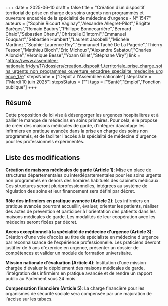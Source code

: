+++
date = 2025-06-10
draft = false
title = "Création d’un dispositif territorial de prise en charge des soins urgents non programmés et ouverture encadrée de la spécialité de médecine d’urgence - N° 1547"
auteurs = ["Sophie Ricourt Vaginay","Alexandre Allegret-Pilot","Brigitte Barèges","Romain Baubry","Philippe Bonnecarrière","Bernard Chaix","Sébastien Chenu","Christelle D'intorni","Emmanuel Fouquart","Sébastien Humbert","Laurent Jacobelli","Michèle Martinez","Sophie-Laurence Roy","Emmanuel Taché De La Pagerie","Thierry Tesson","Matthieu Bloch","Éric Michoux","Alexandre Sabatou","Charles Alloncle","Véronique Besse","Yoann Gillet","Stéphane Viry"]
link = "https://www.assemblee-nationale.fr/dyn/17/dossiers/creation_dispositif_territoriale_prise_charge_soins_urgents_non_programmes_ouverture_encadree_specialite_medecine_urgence_17e"
stepsName = ["Dépôt à l'Assemblée nationale"]
stepsDate = ["Mardi 10 juin 2025"]
stepsStatus = [""]
tags = ["Santé","Emploi","Fonction publique"]
+++

## Résumé

Cette proposition de loi vise à désengorger les urgences hospitalières et à pallier le manque de médecins en soins primaires. Pour cela, elle propose de créer des maisons médicales de garde, d'intégrer davantage les infirmiers en pratique avancée dans la prise en charge des soins non programmés, et de faciliter l'accès à la spécialité de médecine d'urgence pour les professionnels expérimentés.

## Liste des modifications

**Création de maisons médicales de garde (Article 1)**: Mise en place de structures départementales ou interdépartementales pour les soins urgents non programmés en dehors des horaires habituels des cabinets médicaux. Ces structures seront pluriprofessionnelles, intégrées au système de régulation des soins et leur financement sera défini par décret.

**Rôle des infirmiers en pratique avancée (Article 2)**: Les infirmiers en pratique avancée pourront accueillir, évaluer, orienter les patients, réaliser des actes de prévention et participer à l'orientation des patients dans les maisons médicales de garde. Les modalités de leur coopération avec les médecins seront fixées par décret.

**Accès exceptionnel à la spécialité de médecine d'urgence (Article 3)**: Création d'une voie d'accès au titre de spécialiste en médecine d'urgence par reconnaissance de l'expérience professionnelle. Les praticiens devront justifier de 5 ans d'exercice en urgence, présenter un dossier de compétences et valider un module de formation universitaire.

**Mission nationale d'évaluation (Article 4)**: Institution d'une mission chargée d'évaluer le déploiement des maisons médicales de garde, l'intégration des infirmiers en pratique avancée et de rendre un rapport public au Parlement sous 24 mois.

**Compensation financière (Article 5)**: La charge financière pour les organismes de sécurité sociale sera compensée par une majoration de l'accise sur les tabacs.
